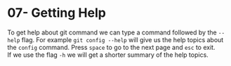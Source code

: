 # 07- Getting Help

To get help about git command we can type a command followed by the `--help` flag. For example `git config --help` will give us the help topics about the `config` command. Press `space` to go to the next page and `esc` to exit.
\
If we use the flag `-h` we will get a shorter summary of the help topics.